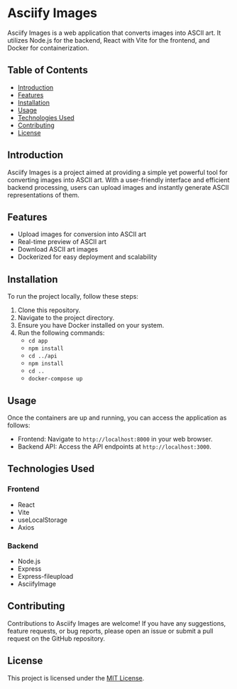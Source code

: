 # Asciify Images

Asciify Images is a web application that converts images into ASCII art. It utilizes Node.js for the backend, React with Vite for the frontend, and Docker for containerization.

## Table of Contents

- [Introduction](#introduction)
- [Features](#features)
- [Installation](#installation)
- [Usage](#usage)
- [Technologies Used](#technologies-used)
- [Contributing](#contributing)
- [License](#license)

## Introduction

Asciify Images is a project aimed at providing a simple yet powerful tool for converting images into ASCII art. With a user-friendly interface and efficient backend processing, users can upload images and instantly generate ASCII representations of them.

## Features

- Upload images for conversion into ASCII art
- Real-time preview of ASCII art
- Download ASCII art images
- Dockerized for easy deployment and scalability

## Installation

To run the project locally, follow these steps:

1. Clone this repository.
2. Navigate to the project directory.
3. Ensure you have Docker installed on your system.
4. Run the following commands:
   - `cd app`
   - `npm install`
   - `cd ../api`
   - `npm install`
   - `cd ..`
   - `docker-compose up`

## Usage

Once the containers are up and running, you can access the application as follows:

- Frontend: Navigate to `http://localhost:8000` in your web browser.
- Backend API: Access the API endpoints at `http://localhost:3000`.

## Technologies Used

### Frontend

- React
- Vite
- useLocalStorage
- Axios

### Backend

- Node.js
- Express
- Express-fileupload
- AsciifyImage

## Contributing

Contributions to Asciify Images are welcome! If you have any suggestions, feature requests, or bug reports, please open an issue or submit a pull request on the GitHub repository.

## License

This project is licensed under the [MIT License](LICENSE).
